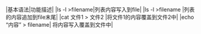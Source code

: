 |基本语法|功能描述|
|ls -l >filename|列表内容写入到file|
|ls -l >filename	|列表的内容追加到file末尾|
|cat 文件1 > 文件2	|将文件1的内容覆盖到文件2中|
|echo “内容” > filename|	将内容写入覆盖到文件中|
